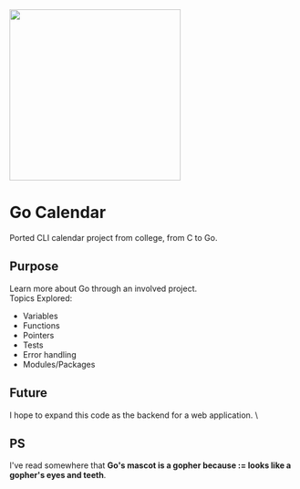 <img src="https://ih1.redbubble.net/image.520470450.9907/flat,750x,075,f-pad,750x1000,f8f8f8.u1.jpg" width=300>

# Go Calendar
Ported CLI calendar project from college, from C to Go.

## Purpose
Learn more about Go through an involved project. \
Topics Explored:
- Variables
- Functions
- Pointers
- Tests
- Error handling
- Modules/Packages

## Future
I hope to expand this code as the backend for a web application. \

## PS
I've read somewhere that **Go's mascot is a gopher because := looks like a gopher's eyes and teeth**. 
